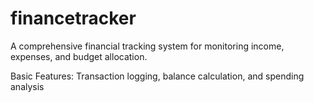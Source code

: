 # financetracker
A comprehensive financial tracking system for monitoring income, expenses, and budget allocation.

Basic Features:
Transaction logging, balance calculation, and spending analysis

